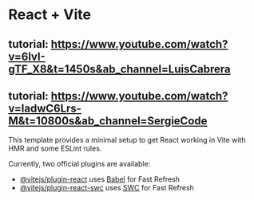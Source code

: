 # React + Vite
## tutorial: https://www.youtube.com/watch?v=6lvI-gTF_X8&t=1450s&ab_channel=LuisCabrera
## tutorial: https://www.youtube.com/watch?v=ladwC6Lrs-M&t=10800s&ab_channel=SergieCode

This template provides a minimal setup to get React working in Vite with HMR and some ESLint rules.

Currently, two official plugins are available:

- [@vitejs/plugin-react](https://github.com/vitejs/vite-plugin-react/blob/main/packages/plugin-react/README.md) uses [Babel](https://babeljs.io/) for Fast Refresh
- [@vitejs/plugin-react-swc](https://github.com/vitejs/vite-plugin-react-swc) uses [SWC](https://swc.rs/) for Fast Refresh

